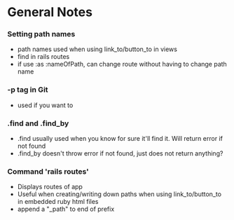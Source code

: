 # General Notes

### Setting path names
* path names used when using link_to/button_to in views
* find in rails routes
* if use :as :nameOfPath, can change route without having to change path name 

### -p tag in Git
* used if you want to 

### .find and .find_by
* .find usually used when you know for sure it'll find it. Will return error if not found
* .find_by doesn't throw error if not found, just does not return anything? 

### Command 'rails routes' 
* Displays routes of app
* Useful when creating/writing down paths when using link_to/button_to in embedded ruby html files
* append a "_path" to end of prefix 
